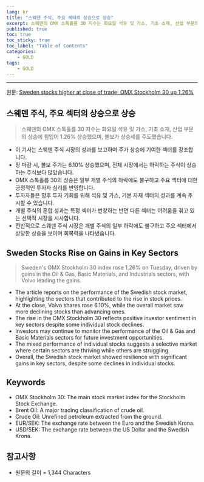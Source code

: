 ```yaml
---
lang: kr
title: "스웨덴 주식, 주요 섹터의 상승으로 상승"
excerpt: 스웨덴의 OMX 스톡홀름 30 지수는 화요일 석유 및 가스, 기초 소재, 산업 부문의 상승에 힘입어 1.26% 상승했으며, 볼보가 상승세를 주도했습니다.
published: true
toc: true
toc_sticky: true
toc_label: "Table of Contents"
categories:
    - GOLD
tags:
    - GOLD
---
```


---

  원문: [Sweden stocks higher at close of trade; OMX Stockholm 30 up 1.26%](https://www.investing.com/news/stock-market-news/sweden-stocks-higher-at-close-of-trade-omx-stockholm-30-up-126-3801047)

## 스웨덴 주식, 주요 섹터의 상승으로 상승

> 스웨덴의 OMX 스톡홀름 30 지수는 화요일 석유 및 가스, 기초 소재, 산업 부문의 상승에 힘입어 1.26% 상승했으며, 볼보가 상승세를 주도했습니다.


- 이 기사는 스웨덴 주식 시장의 성과를 보고하며 주가 상승에 기여한 섹터를 강조합니다.
- 장 마감 시, 볼보 주가는 6.10% 상승했으며, 전체 시장에서는 하락하는 주식이 상승하는 주식보다 많았습니다.
- OMX 스톡홀름 30의 상승은 일부 개별 주식의 하락에도 불구하고 주요 섹터에 대한 긍정적인 투자자 심리를 반영합니다.
- 투자자들은 향후 투자 기회를 위해 석유 및 가스, 기본 자재 섹터의 성과를 계속 주시할 수 있습니다.
- 개별 주식의 혼합 성과는 특정 섹터가 번창하는 반면 다른 섹터는 어려움을 겪고 있는 선택적 시장을 시사합니다.
- 전반적으로 스웨덴 주식 시장은 개별 주식의 일부 하락에도 불구하고 주요 섹터에서 상당한 상승을 보이며 회복력을 나타냈습니다.

## Sweden Stocks Rise on Gains in Key Sectors

> Sweden's OMX Stockholm 30 index rose 1.26% on Tuesday, driven by gains in the Oil & Gas, Basic Materials, and Industrials sectors, with Volvo leading the gains.


- The article reports on the performance of the Swedish stock market, highlighting the sectors that contributed to the rise in stock prices.
- At the close, Volvo shares rose 6.10%, while the overall market saw more declining stocks than advancing ones.
- The rise in the OMX Stockholm 30 reflects positive investor sentiment in key sectors despite some individual stock declines.
- Investors may continue to monitor the performance of the Oil & Gas and Basic Materials sectors for future investment opportunities.
- The mixed performance of individual stocks suggests a selective market where certain sectors are thriving while others are struggling.
- Overall, the Swedish stock market showed resilience with significant gains in key sectors, despite some declines in individual stocks.

## Keywords

- OMX Stockholm 30: The main stock market index for the Stockholm Stock Exchange.
- Brent Oil: A major trading classification of crude oil.
- Crude Oil: Unrefined petroleum extracted from the ground.
- EUR/SEK: The exchange rate between the Euro and the Swedish Krona.
- USD/SEK: The exchange rate between the US Dollar and the Swedish Krona.

## 참고사항

- 원문의 길이 = 1,344 Characters

